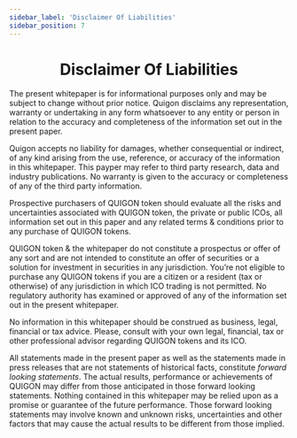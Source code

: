 ```yaml
---
sidebar_label: 'Disclaimer Of Liabilities'
sidebar_position: 7
---
```


# <center>Disclaimer Of Liabilities</center>

The present whitepaper is for informational purposes only and may be subject to change without prior notice. Quigon disclaims any representation, warranty or undertaking in any form whatsoever to any entity or person in relation to the accuracy and completeness of the information set out in the present paper.

Quigon accepts no liability for damages, whether consequential or indirect, of any kind arising from the use, reference, or accuracy of the information in this whitepaper. This payper may refer to third party research, data and industry publications. No warranty is given to the accuracy or completeness of any of the third party information.

Prospective purchasers of QUIGON token should evaluate all the risks and uncertainties associated with QUIGON token, the private or public ICOs, all information set out in this paper and any related terms & conditions prior to any purchase of QUIGON tokens.

QUIGON token & the whitepaper do not constitute a prospectus or offer of any sort and are not intended to constitute an offer of securities or a solution for investment in securities in any jurisdiction. You’re not eligible to purchase any QUIGON tokens if you are a citizen or a resident (tax or otherwise) of any jurisdiction in which ICO trading is not permitted. No regulatory authority has examined or approved of any of the information set out in the present whitepaper.

No information in this whitepaper should be construed as business, legal, financial or tax advice. Please, consult with your own legal, financial, tax or other professional advisor regarding QUIGON tokens and its ICO.

All statements made in the present paper as well as the statements made in press releases that are not statements of historical facts, constitute *forward looking statements*. The actual results, performance or achievements of QUIGON may differ from those anticipated in those forward looking statements. Nothing contained in this whitepaper may be relied upon as a promise or guarantee of the future performance. Those forward looking statements may involve known and unknown risks, uncertainties and other factors that may cause the actual results to be different from those implied.
